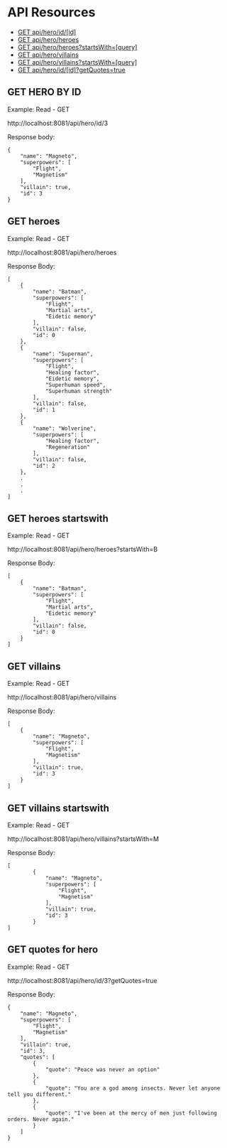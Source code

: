 # API Resources  
 - [GET api/hero/id/[id]](#get-hero-by-id)  
 - [GET api/hero/heroes](#get-heroes)  
 - [GET api/hero/heroes?startsWith=[query]](#get-heroes-startswith)  
 - [GET api/hero/villains](#get-villains)  
 - [GET api/hero/villains?startsWith=[query]](#get-villains-startswith)  
 - [GET api/hero/id/[id]?getQuotes=true](#get-quotes-for-hero)
  
## GET HERO BY ID

Example: Read - GET

http://localhost:8081/api/hero/id/3  
  
Response body:
  
    {
    	"name": "Magneto",
    	"superpowers": [
    		"Flight",
    		"Magnetism"
    	],
    	"villain": true,
    	"id": 3
    }

## GET heroes  
  
Example: Read - GET

http://localhost:8081/api/hero/heroes
  
Response Body:

    [
    	{
    		"name": "Batman",
    		"superpowers": [
    			"Flight",
    			"Martial arts",
    			"Eidetic memory"
    		],
    		"villain": false,
    		"id": 0
    	},
    	{
    		"name": "Superman",
    		"superpowers": [
    			"Flight",
    			"Healing factor",
    			"Eidetic memory",
    			"Superhuman speed",
    			"Superhuman strength"
    		],
    		"villain": false,
    		"id": 1
    	},
    	{
    		"name": "Wolverine",
    		"superpowers": [
    			"Healing factor",
    			"Regeneration"
    		],
    		"villain": false,
    		"id": 2
    	},
    	.
    	.
    	.
    ]
## GET heroes startswith  
  
Example: Read - GET

http://localhost:8081/api/hero/heroes?startsWith=B
  
Response Body:

    [
    	{
    		"name": "Batman",
    		"superpowers": [
    			"Flight",
    			"Martial arts",
    			"Eidetic memory"
    		],
    		"villain": false,
    		"id": 0
    	}
    ]
    
## GET villains  
  
Example: Read - GET

http://localhost:8081/api/hero/villains
  
Response Body:

    [
    	{
    		"name": "Magneto",
    		"superpowers": [
    			"Flight",
    			"Magnetism"
    		],
    		"villain": true,
    		"id": 3
    	}
    ]
    
    
## GET villains startswith  
  
Example: Read - GET

http://localhost:8081/api/hero/villains?startsWith=M
  
Response Body:

    [
        	{
        		"name": "Magneto",
        		"superpowers": [
        			"Flight",
        			"Magnetism"
        		],
        		"villain": true,
        		"id": 3
        	}
    ]    
    
## GET quotes for hero
  
Example: Read - GET

http://localhost:8081/api/hero/id/3?getQuotes=true
  
Response Body:

    {
    	"name": "Magneto",
    	"superpowers": [
    		"Flight",
    		"Magnetism"
    	],
    	"villain": true,
    	"id": 3,
    	"quotes": [
    		{
    			"quote": "Peace was never an option"
    		},
    		{
    			"quote": "You are a god among insects. Never let anyone tell you different."
    		},
    		{
    			"quote": "I've been at the mercy of men just following orders. Never again."
    		}
    	]
    }    